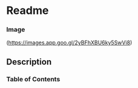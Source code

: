 # Readme
### Image
(https://images.app.goo.gl/2yBFhXBU6ky5SwVi8)
## Description
### Table of Contents


